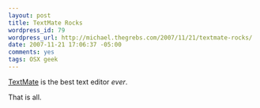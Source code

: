 ```yaml
--- 
layout: post
title: TextMate Rocks
wordpress_id: 79
wordpress_url: http://michael.thegrebs.com/2007/11/21/textmate-rocks/
date: 2007-11-21 17:06:37 -05:00
comments: yes
tags: OSX geek
---
```

<a href="http://macromates.com/">TextMate</a> is the best text editor <i>ever</i>.

That is all.
